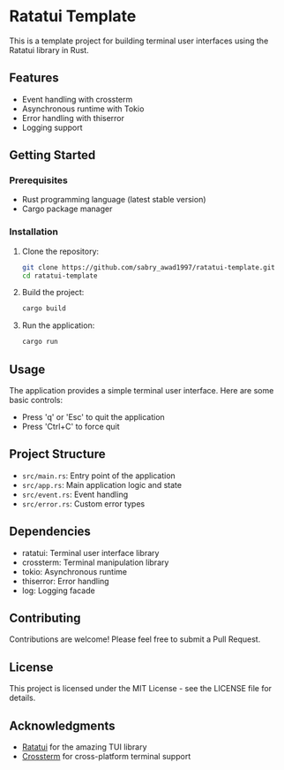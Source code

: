 # Ratatui Template

This is a template project for building terminal user interfaces using the Ratatui library in Rust.

## Features

- Event handling with crossterm
- Asynchronous runtime with Tokio
- Error handling with thiserror
- Logging support

## Getting Started

### Prerequisites

- Rust programming language (latest stable version)
- Cargo package manager

### Installation

1. Clone the repository:

   ```bash
   git clone https://github.com/sabry_awad1997/ratatui-template.git
   cd ratatui-template
   ```

2. Build the project:

   ```bash
   cargo build
   ```

3. Run the application:

   ```bash
   cargo run
   ```

## Usage

The application provides a simple terminal user interface. Here are some basic controls:

- Press 'q' or 'Esc' to quit the application
- Press 'Ctrl+C' to force quit

## Project Structure

- `src/main.rs`: Entry point of the application
- `src/app.rs`: Main application logic and state
- `src/event.rs`: Event handling
- `src/error.rs`: Custom error types

## Dependencies

- ratatui: Terminal user interface library
- crossterm: Terminal manipulation library
- tokio: Asynchronous runtime
- thiserror: Error handling
- log: Logging facade

## Contributing

Contributions are welcome! Please feel free to submit a Pull Request.

## License

This project is licensed under the MIT License - see the LICENSE file for details.

## Acknowledgments

- [Ratatui](https://github.com/ratatui-org/ratatui) for the amazing TUI library
- [Crossterm](https://github.com/crossterm-rs/crossterm) for cross-platform terminal support
